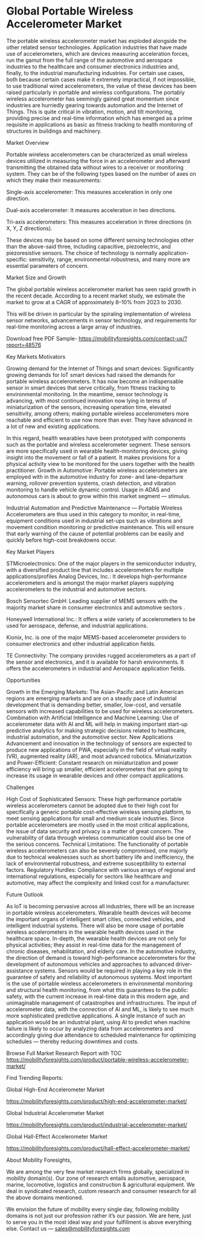 # Global Portable Wireless Accelerometer Market
The portable wireless accelerometer market has exploded alongside the other related sensor technologies. Application industries that have made use of accelerometers, which are devices measuring acceleration forces, run the gamut from the full range of the automotive and aerospace industries to the healthcare and consumer electronics industries and, finally, to the industrial manufacturing industries. For certain use cases, both because certain cases make it extremely impractical, if not impossible, to use traditional wired accelerometers, the value of these devices has been raised particularly in portable and wireless configurations. The portably wireless accelerometer has seemingly gained great momentum since industries are hurriedly gearing towards automation and the Internet of Things. This is quite critical in vibration, motion, and tilt monitoring, providing precise and real-time information which has emerged as a prime requisite in applications as basic as fitness tracking to health monitoring of structures in buildings and machinery.

Market Overview

Portable wireless accelerometers can be characterized as small wireless devices utilized in measuring the force in an accelerometer and afterward transmitting the obtained data without wires to a receiver or monitoring system. They can be of the following types based on the number of axes on which they make their measurements:

Single-axis accelerometer: This measures acceleration in only one direction.

Dual-axis accelerometer: It measures acceleration in two directions.

Tri-axis accelerometers: This measures acceleration in three directions (in X, Y, Z directions).

These devices may be based on some different sensing technologies other than the above-said three, including capacitive, piezoelectric, and piezoresistive sensors. The choice of technology is normally application-specific: sensitivity, range, environmental robustness, and many more are essential parameters of concern.

Market Size and Growth

The global portable wireless accelerometer market has seen rapid growth in the recent decade. According to a recent market study, we estimate the market to grow at a CAGR of approximately 8–10% from 2023 to 2030.

This will be driven in particular by the spiraling implementation of wireless sensor networks, advancements in sensor technology, and requirements for real-time monitoring across a large array of industries.

Download free PDF Sample- https://mobilityforesights.com/contact-us/?report=48576

Key Markets Motivators

Growing demand for the Internet of Things and smart devices: Significantly growing demands for IoT smart devices had raised the demands for portable wireless accelerometers. It has now become an indispensable sensor in smart devices that serve critically, from fitness tracking to environmental monitoring. In the meantime, sensor technology is advancing, with most continued innovation now lying in terms of miniaturization of the sensors, increasing operation time, elevated sensitivity, among others; making portable wireless accelerometers more reachable and efficient to use now more than ever. They have advanced in a lot of new and existing applications.

In this regard, health wearables have been prototyped with components such as the portable and wireless accelerometer segment. These sensors are more specifically used in wearable health-monitoring devices, giving insight into the movement or fall of a patient. It makes provisions for a physical activity view to be monitored for the users together with the health practitioner. Growth in Automotive: Portable wireless accelerometers are employed with in the automotive industry for zone- and lane-departure warning, rollover prevention systems, crash detection, and vibration monitoring to handle vehicle dynamic control. Usage in ADAS and autonomous cars is about to grow within this market segment — stimulus.

Industrial Automation and Predictive Maintenance — Portable Wireless Accelerometers are thus used in this category to monitor, in real-time, equipment conditions used in industrial set-ups such as vibrations and movement condition monitoring or predictive maintenance. This will ensure that early warning of the cause of potential problems can be easily and quickly before high-cost breakdowns occur.

Key Market Players

STMicroelectronics: One of the major players in the semiconductor industry, with a diversified product line that includes accelerometers for multiple applications/profiles
Analog Devices, Inc.: It develops high-performance accelerometers and is amongst the major market players supplying accelerometers to the industrial and automotive sectors.

Bosch Sensortec GmbH: Leading supplier of MEMS sensors with the majority market share in consumer electronics and automotive sectors .

Honeywell International Inc.: It offers a wide variety of accelerometers to be used for aerospace, defense, and industrial applications.

Kionix, Inc. is one of the major MEMS-based accelerometer providers to consumer electronics and other industrial application fields.

TE Connectivity: The company provides rugged accelerometers as a part of the sensor and electronics, and it is available for harsh environments. It offers the accelerometers in industrial and Aerospace application fields.

Opportunities

Growth in the Emerging Markets: The Asian-Pacific and Latin American regions are emerging markets and are on a steady pace of industrial development that is demanding better, smaller, low-cost, and versatile sensors with increased capabilities to be used for wireless accelerometers. Combination with Artificial Intelligence and Machine Learning: Use of accelerometer data with AI and ML will help in making important start-up predictive analytics for making strategic decisions related to healthcare, industrial automation, and the automotive sector. New Applications Advancement and innovation in the technology of sensors are expected to produce new applications of PWA, especially in the field of virtual reality (VR), augmented reality (AR), and most advanced robotics. Miniaturization and Power-Efficient: Constant research on miniaturization and power efficiency will bring up smaller, efficient accelerometers that are going to increase its usage in wearable devices and other compact applications.

Challenges

High Cost of Sophisticated Sensors: These high performance portable wireless accelerometers cannot be adopted due to their high cost for specifically a generic portable cost-effective wireless sensing platform, to meet sensing applications for small and medium scale industries. Since portable accelerometers are mostly used in the most critical applications, the issue of data security and privacy is a matter of great concern. The vulnerability of data through wireless communication could also be one of the serious concerns. Technical Limitations: The functionality of portable wireless accelerometers can also be severely compromised, one majorly due to technical weaknesses such as short battery life and inefficiency, the lack of environmental robustness, and extreme susceptibility to external factors. Regulatory Hurdles: Compliance with various arrays of regional and international regulations, especially for sectors like healthcare and automotive, may affect the complexity and linked cost for a manufacturer.

Future Outlook

As IoT is becoming pervasive across all industries, there will be an increase in portable wireless accelerometers. Wearable health devices will become the important organs of intelligent smart cities, connected vehicles, and intelligent industrial systems. There will also be more usage of portable wireless accelerometers in the wearable health devices used in the healthcare space. In-depth, the wearable health devices are not only for physical activities; they assist in real-time data for the management of chronic diseases, rehabilitation, and elderly care. In the automotive industry, the direction of demand is toward high-performance accelerometers for the development of autonomous vehicles and approaches to advanced driver-assistance systems. Sensors would be required in playing a key role in the guarantee of safety and reliability of autonomous systems. Most important is the use of portable wireless accelerometers in environmental monitoring and structural health monitoring, from what this guarantees to the public: safety, with the current increase in real-time data in this modern age, and unimaginable management of catastrophes and infrastructures. The input of accelerometer data, with the connection of AI and ML, is likely to see much more sophisticated predictive applications. A single instance of such an application would be an industrial plant, using AI to predict when machine failure is likely to occur by analyzing data from accelerometers and accordingly giving due attendance to scheduled maintenance for optimizing schedules — thereby reducing downtimes and costs.

Browse Full Market Research Report with TOC https://mobilityforesights.com/product/portable-wireless-accelerometer-market/

Find Trending Reports:

Global High-End Accelerometer Market

https://mobilityforesights.com/product/high-end-accelerometer-market/

Global Industrial Accelerometer Market

https://mobilityforesights.com/product/industrial-accelerometer-market/

Global Hall-Effect Accelerometer Market

https://mobilityforesights.com/product/hall-effect-accelerometer-market/

About Mobility Foresights,

We are among the very few market research firms globally, specialized in mobility domain(s). Our zone of research entails automotive, aerospace, marine, locomotive, logistics and construction & agricultural equipment. We deal in syndicated research, custom research and consumer research for all the above domains mentioned.

We envision the future of mobility every single day, following mobility domains is not just our profession rather it’s our passion. We are here, just to serve you in the most ideal way and your fulfillment is above everything else. Contact us — sales@mobilityforesights.com
